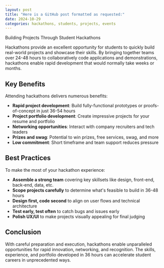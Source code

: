 ```yaml
---
layout: post
title: "Here is a GitHub post formatted as requested:"
date: 2024-10-29
categories: hackathons, students, projects, events
---
```


Building Projects Through Student Hackathons

Hackathons provide an excellent opportunity for students to quickly build real-world projects and showcase their skills. By bringing together teams over 24-48 hours to collaboratively code applications and demonstrations, hackathons enable rapid development that would normally take weeks or months.

## Key Benefits

Attending hackathons delivers numerous benefits:

- **Rapid project development**: Build fully-functional prototypes or proofs-of-concept in just 36-54 hours
- **Project portfolio development**: Create impressive projects for your resume and portfolio
- **Networking opportunities**: Interact with company recruiters and tech leaders
- **Prizes and swag**: Potential to win prizes, free services, swag, and more
- **Low commitment**: Short timeframe and team support reduces pressure

## Best Practices

To make the most of your hackathon experience:

- **Assemble a strong team** covering key skillsets like design, front-end, back-end, data, etc.
- **Scope projects carefully** to determine what's feasible to build in 36-48 hours 
- **Design first, code second** to align on user flows and technical architecture
- **Test early, test often** to catch bugs and issues early
- **Polish UX/UI** to make projects visually appealing for final judging

## Conclusion

With careful preparation and execution, hackathons enable unparalleled opportunities for rapid innovation, networking, and recognition. The skills, experience, and portfolio developed in 36 hours can accelerate student careers in unprecedented ways.